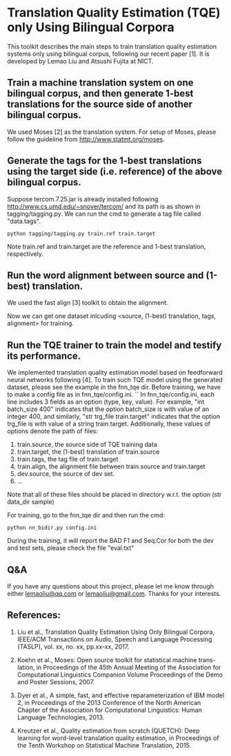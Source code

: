 # Translation Quality Estimation (TQE) only Using Bilingual Corpora 

This toolkit describes the main steps to train translation quality estimation systems only using bilingual corpus,
following our recent paper [1]. It is developed by Lemao Liu and Atsushi Fujita at NICT. 

## Train a machine translation system on one bilingual corpus, and then generate 1-best translations for the source side of another bilingual corpus. 
We used Moses [2] as the translation system. For setup of Moses, please follow the guideline from 
http://www.statmt.org/moses.


## Generate the tags for the 1-best translations using the target side (i.e. reference) of the above bilingual corpus.
Suppose tercom.7.25.jar is already installed following http://www.cs.umd.edu/~snover/tercom/ and its path is as shown in tagging/tagging.py.
We can run the cmd to generate a tag file called "data.tags".

``
python tagging/tagging.py train.ref train.target 
``

Note train.ref and train.target are the reference and 1-best translation, respectively.

## Run the word alignment between source and (1-best) translation.
We used the fast align [3] toolkit to obtain the alignment.


Now we can get one dataset inlcuding <source, (1-best) translation, tags, alignment> for training.

## Run the TQE trainer to train the model and testify its performance. 
We implemented translation quality estimation model based on feedforward neural networks following [4].
To train such TQE model using the generated dataset, please see the example in the fnn_tqe dir.
Before training, we have to make a config file as in fnn_tqe/config.ini.
``
In fnn_tqe/config.ini, each line includes 3 fields as an option (type, key, value). For example,
"int batch_size  400" indicates that the option batch_size is with value of an integer 400, and similarly,
"str trg_file train.target" indicates that the option trg_file is with value of a string train.target.
Additionally, these values of options denote the path of files: 
1. train.source, the source side of TQE training data
2. train.target, the (1-best) translation of train.source
3. train.tags, the tag file of train.target
4. train.align, the alignment file between train.source and train.target
5. dev.source, the source of dev set.
6. ...

Note that all of these files should be placed in directory w.r.t. the option (str data_dir sample)


For training, go to the fnn_tqe dir and then run the cmd:

``
python nn_bidir.py config.ini
`` 

During the training, it will report the BAD F1 and Seq.Cor for both the dev and test sets, please check the file "eval.txt"


## Q&A
If you have any questions about this project, please let me know through either lemaoliu@qq.com or lemaoliu@gmail.com. Thanks for your interests.

## References:
1. Liu et al., Translation Quality Estimation Using Only Bilingual Corpora, 
IEEE/ACM Transactions on Audio, Speech and Language Processing
(TASLP), vol. xx, no. xx, pp.xx-xx, 2017.

2. Koehn et al., Moses: Open source toolkit for statistical machine trans- lation, in Proceedings of the 45th Annual Meeting of the Association for Computational Linguistics Companion Volume Proceedings of the Demo and Poster Sessions, 2007. 

3. Dyer et al., A simple, fast, and effective reparameterization of IBM model 2,
 in Proceedings of the 2013 Conference of the North American Chapter of the Association for Computational Linguistics: Human Language Technologies, 2013.

4. Kreutzer et al., Quality estimation from scratch (QUETCH): Deep learning for word-level translation 
quality estimation, in Proceedings of the Tenth Workshop on Statistical Machine Translation, 2015. 

